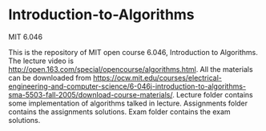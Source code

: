 # Introduction-to-Algorithms
MIT 6.046

This is the repository of MIT open course 6.046, Introduction to Algorithms.
The lecture video is http://open.163.com/special/opencourse/algorithms.html.
All the materials can be downloaded from https://ocw.mit.edu/courses/electrical-engineering-and-computer-science/6-046j-introduction-to-algorithms-sma-5503-fall-2005/download-course-materials/.
Lecture folder contains some implementation of algorithms talked in lecture.
Assignments folder contains the assignments solutions.
Exam folder contains the exam solutions.
